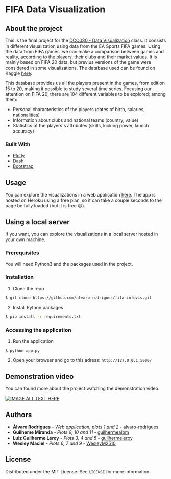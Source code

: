 # FIFA Data Visualization


## About the project

This is the final project for the [DCC030 - Data Visualization](https://homepages.dcc.ufmg.br/~raquelcm/index.php?alias=visualizacao) class. It consists in different visualization using data from the EA Sports FIFA games. Using the data from FIFA games, we can make a comparison between games and reality, according to the players, their clubs and their market values. It is mainly based on FIFA 20 data, but previus versions of the game were considered in some visualizations. The database used can be found on Kaggle [here](https://www.kaggle.com/stefanoleone992/fifa-20-complete-player-dataset).

This database provides us all the players present in the games, from edition 15 to 20, making it possible to study several time series. Focusing our attention on FIFA 20, there are 104 different variables to be explored; among them:
- Personal characteristics of the players (dates of birth, salaries, nationalities)
- Information about clubs and national teams (country, value)
- Statistics of the players's attributes (skills, kicking power, launch accuracy)

### Built With

* [Plotly](https://plotly.com/)
* [Dash](https://dash.plotly.com/)
* [Bootstrap](https://dash-bootstrap-components.opensource.faculty.ai/)

## Usage

You can explore the visualizations in a web application [here](https://fifa-infovis.herokuapp.com/). The app is hosted on Heroku using a free plan, so it can take a couple seconds to the page be fully loaded (but it is free :smile:).

## Using a local server

If you want, you can explore the visualizations in a local server hosted in your own machine.

### Prerequisites

You will need Python3 and the packages used in the project.

### Installation

1. Clone the repo
```sh
$ git clone https://github.com/alvaro-rodrigues/fifa-infovis.git
```
2. Install Python packages
```sh
$ pip install -r requirements.txt
```
### Accessing the application

1. Run the application
```sh
$ python app.py
```
2. Open your browser and go to this adress: `http://127.0.0.1:5000/`

## Demonstration video

You can found more about the project watching the demonstration video.

[![IMAGE ALT TEXT HERE](https://img.youtube.com/vi/1CaibmPOb8A/0.jpg)](https://www.youtube.com/watch?v=1CaibmPOb8A)

## Authors
* **Álvaro Rodrigues** - *Web application, plots 1 and 2* - [alvaro-rodrigues](https://github.com/alvaro-rodrigues)
* **Guilheme Miranda** - *Plots 9, 10 and 11* - [guilhermealbm](https://github.com/guilhermealbm)
* **Luiz Guilherme Leroy** - *Plots 3, 4 and 5* - [guilhermeleroy](https://github.com/guilhermeleroy)
* **Wesley Maciel** - *Plots 6, 7 and 9* - [WesleyM2510](https://github.com/WesleyM2510)

## License

Distributed under the MIT License. See `LICENSE` for more information.